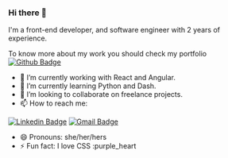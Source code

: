 ### Hi there 👋

I'm a front-end developer, and software engineer with 2 years of experience.

To know more about my work you should check my portfolio [![Github Badge](https://img.shields.io/badge/-Portfolio-purpleblue?style=flat-square&logo=Github&logoColor=white&link=https://romanonatacha.github.io)](https://romanonatacha.github.io)

- 🔭 I’m currently working with React and Angular.
- 🌱 I’m currently learning Python and Dash.
- 👯 I’m looking to collaborate on freelance projects.
- 📫 How to reach me:

[![Linkedin Badge](https://img.shields.io/badge/-LinkedIn-blue?style=flat-square&logo=Linkedin&logoColor=white&link=https://www.linkedin.com/in/natacha-romano/)](https://www.linkedin.com/in/natacha-romano/)
[![Gmail Badge](https://img.shields.io/badge/-Gmail-c14438?style=flat-square&logo=Gmail&logoColor=white&link=mailto:natacharomanonr@gmail.com)](mailto:natacharomanonr@gmail.com)
- 😄 Pronouns: she/her/hers
- ⚡ Fun fact: I love CSS :purple_heart
